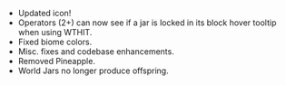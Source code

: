* Updated icon!
* Operators (2+) can now see if a jar is locked in its block hover tooltip when using WTHIT.
* Fixed biome colors.
* Misc. fixes and codebase enhancements.
* Removed Pineapple.
* World Jars no longer produce offspring.
